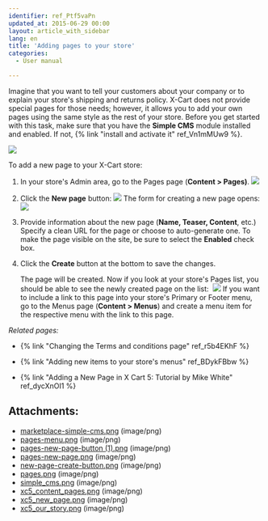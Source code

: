 ```yaml
---
identifier: ref_Ptf5vaPn
updated_at: 2015-06-29 00:00
layout: article_with_sidebar
lang: en
title: 'Adding pages to your store'
categories:
  - User manual

---
```



Imagine that you want to tell your customers about your company or to explain your store's shipping and returns policy. X-Cart does not provide special pages for those needs; however, it allows you to add your own pages using the same style as the rest of your store. Before you get started with this task, make sure that you have the **Simple CMS** module installed and enabled. If not, {% link "install and activate it" ref_Vn1mMUw9 %}.

![]({{site.baseurl}}/attachments/6389804/7602616.png?effects=drop-shadow)

To add a new page to your X-Cart store:

1.  In your store's Admin area, go to the Pages page (**Content > Pages)**.
    ![]({{site.baseurl}}/attachments/6389804/8716549.png?effects=drop-shadow)

2.  Click the **New page** button:
    ![]({{site.baseurl}}/attachments/6389804/8716550.png?effects=drop-shadow)
    The form for creating a new page opens:
    ![]({{site.baseurl}}/attachments/6389804/6586462.png?effects=drop-shadow)
3.  Provide information about the new page (**Name, Teaser, Content**, etc.)
    Specify a clean URL for the page or choose to auto-generate one. To make the page visible on the site, be sure to select the **Enabled** check box.

4.  Click the **Create** button at the bottom to save the changes.

    The page will be created.
    Now if you look at your store's Pages list, you should be able to see the newly created page on the list: 
    ![]({{site.baseurl}}/attachments/6389804/8716551.png?effects=drop-shadow)
    If you want to include a link to this page into your store's Primary or Footer menu, go to the Menus page (**Content > Menus**) and create a menu item for the respective menu with the link to this page.

_Related pages:_

*   {% link "Changing the Terms and conditions page" ref_r5b4EKhF %}
*   {% link "Adding new items to your store's menus" ref_BDykFBbw %}

*   {% link "Adding a New Page in X Cart 5: Tutorial by Mike White" ref_dycXnOI1 %}

## Attachments:

* [marketplace-simple-cms.png]({{site.baseurl}}/attachments/6389804/6586455.png) (image/png)
* [pages-menu.png]({{site.baseurl}}/attachments/6389804/6586456.png) (image/png)
* [pages-new-page-button (1).png]({{site.baseurl}}/attachments/6389804/6586461.png) (image/png)
* [pages-new-page.png]({{site.baseurl}}/attachments/6389804/6586462.png) (image/png)
* [new-page-create-button.png]({{site.baseurl}}/attachments/6389804/6586464.png) (image/png)
* [pages.png]({{site.baseurl}}/attachments/6389804/6586465.png) (image/png)
* [simple_cms.png]({{site.baseurl}}/attachments/6389804/7602616.png) (image/png)
* [xc5_content_pages.png]({{site.baseurl}}/attachments/6389804/8716549.png) (image/png)
* [xc5_new_page.png]({{site.baseurl}}/attachments/6389804/8716550.png) (image/png)
* [xc5_our_story.png]({{site.baseurl}}/attachments/6389804/8716551.png) (image/png)